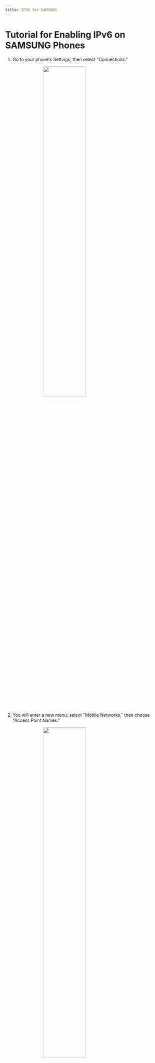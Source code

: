 ```yaml
---
title: IPV6 for SAMSUNG
---
```


# Tutorial for Enabling IPv6 on SAMSUNG Phones

1. Go to your phone's Settings, then select "Connections."

<img src="https://github.com/VPNHELP/vpnhelp.github.io/assets/129318294/2d923f2c-1cae-4079-b9c7-7849edbc1ec1"
     style="display:block;float:none;margin-left:auto;margin-right:auto;width:52%">
<br>

2. You will enter a new menu; select "Mobile Networks," then choose "Access Point Names."

<img src="https://github.com/VPNHELP/vpnhelp.github.io/assets/129318294/383c28aa-0ec5-4336-993a-3dbd476ba16b"
     style="display:block;float:none;margin-left:auto;margin-right:auto;width:52%">
<br>

<img src="https://github.com/VPNHELP/vpnhelp.github.io/assets/129318294/c7a267c0-72ba-40d7-aacc-f5141d27236f"
     style="display:block;float:none;margin-left:auto;margin-right:auto;width:52%">
<br>

3. On the next page, select "Add."

<img src="https://github.com/VPNHELP/vpnhelp.github.io/assets/129318294/c147e1f3-072f-48ca-a4d3-fc14861fedcc"
     style="display:block;float:none;margin-left:auto;margin-right:auto;width:52%">
<br>

4. A new page will open; fill in the "Name" and "APN" fields with ```nxtgenphone``` or any other provider you are using search it up.

<img src="https://github.com/VPNHELP/vpnhelp.github.io/assets/129318294/9768523e-7ecc-4eb2-bddd-48aec62c40d1"
     style="display:block;float:none;margin-left:auto;margin-right:auto;width:52%">
<br>

<img src="https://github.com/VPNHELP/vpnhelp.github.io/assets/129318294/63324ac1-335c-462a-9fca-78efcd605569"
     style="display:block;float:none;margin-left:auto;margin-right:auto;width:52%">
<br>

<img src="https://github.com/VPNHELP/vpnhelp.github.io/assets/129318294/e2490616-e2dd-4481-9b53-5db7ac9b0bcb"
     style="display:block;float:none;margin-left:auto;margin-right:auto;width:52%">
<br>

5. Scroll down the page and set "APN Protocol" to IPv4/IPv6.

<img src="https://github.com/VPNHELP/vpnhelp.github.io/assets/129318294/cf78aad4-24db-4e0b-a593-00670a6a99a1"
     style="display:block;float:none;margin-left:auto;margin-right:auto;width:52%">
<br>

<img src="https://github.com/VPNHELP/vpnhelp.github.io/assets/129318294/57b189f5-a5fa-4246-aab2-e4e3ae9c0028"
     style="display:block;float:none;margin-left:auto;margin-right:auto;width:52%">
<br>

6. Finally, click the three dots at the top of the page and select "Save" to save your new APN.
On the new page, select your new APN.

<img src="https://github.com/VPNHELP/vpnhelp.github.io/assets/129318294/10fae020-8917-498a-b7ab-cd928b12a72d"
     style="display:block;float:none;margin-left:auto;margin-right:auto;width:52%">
<br>

<img src="https://github.com/VPNHELP/vpnhelp.github.io/assets/129318294/fcf49d01-c64a-4dcf-94d2-f9fdf0d91e10"
     style="display:block;float:none;margin-left:auto;margin-right:auto;width:52%">

7. Toggle Airplane Mode on and off once!
Now you can use IPv6. :)
<br>

<img src="https://github.com/VPNHELP/vpnhelp.github.io/assets/129318294/80d92acd-fbe3-451f-beba-e23d6a5ee2a0"
     style="display:block;float:none;margin-left:auto;margin-right:auto;width:52%">
<br>